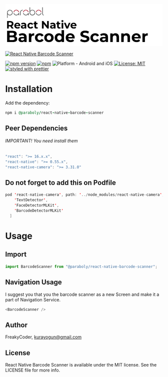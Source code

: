 <img alt="React Native Barcode Scanner" src="assets/logo.png" width="1050"/>

[![React Native Barcode Scanner](https://img.shields.io/badge/-React%20Native%20Library%20Boilerplate-lightgrey?style=for-the-badge)](https://github.com/Paraboly/react-native-barcode-scanner)

[![npm version](https://img.shields.io/npm/v/@paraboly/react-native-barcode-scanner.svg?style=for-the-badge)](https://www.npmjs.com/package/@paraboly/react-native-barcode-scanner)
[![npm](https://img.shields.io/npm/dt/@paraboly/react-native-barcode-scanner.svg?style=for-the-badge)](https://www.npmjs.com/package/@paraboly/react-native-barcode-scanner)
![Platform - Android and iOS](https://img.shields.io/badge/platform-Android%20%7C%20iOS-blue.svg?style=for-the-badge)
[![License: MIT](https://img.shields.io/badge/License-MIT-green.svg?style=for-the-badge)](https://opensource.org/licenses/MIT)
[![styled with prettier](https://img.shields.io/badge/styled_with-prettier-ff69b4.svg?style=for-the-badge)](https://github.com/prettier/prettier)

# Installation

Add the dependency:

```ruby
npm i @paraboly/react-native-barcode-scanner
```

## Peer Dependencies

###### IMPORTANT! You need install them

```js
"react": ">= 16.x.x",
"react-native": ">= 0.55.x",
"react-native-camera": ">= 3.31.0"
```

## Do not forget to add this on Podfile

```swift
pod 'react-native-camera', path: '../node_modules/react-native-camera', subspecs: [
    'TextDetector',
    'FaceDetectorMLKit',
    'BarcodeDetectorMLKit'
  ]
```

# Usage

## Import

```js
import BarcodeScanner from "@paraboly/react-native-barcode-scanner";
```

## Navigation Usage

I suggest you that you the barcode scanner as a new Screen and make it a part of Navigation Service.

```js
<BarcodeScanner />
```

## Author

FreakyCoder, kurayogun@gmail.com

## License

React Native Barcode Scanner is available under the MIT license. See the LICENSE file for more info.
